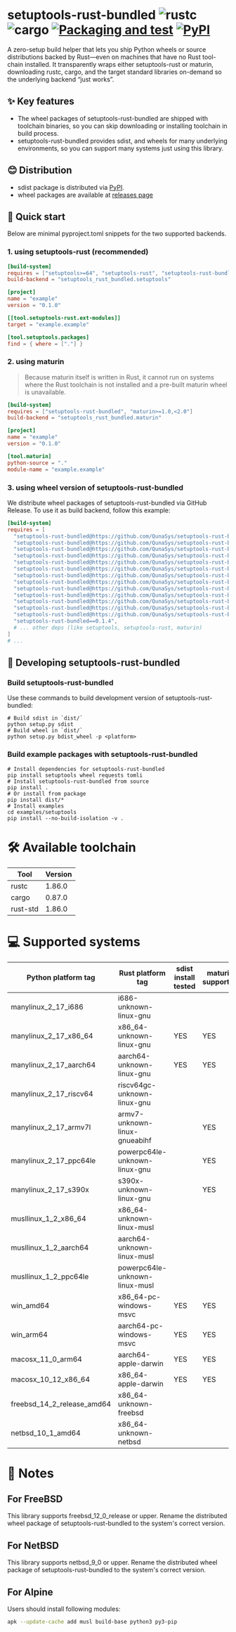 # setuptools-rust-bundled ![rustc] ![cargo] [![Packaging and test]][Packaging and test url] [![PyPI]][PyPI url]

[rustc]: https://img.shields.io/badge/rustc-1.86-green.svg
[cargo]: https://img.shields.io/badge/cargo-0.87-green.svg
[Packaging and test]: https://github.com/QunaSys/setuptools-rust-bundled/actions/workflows/package.yml/badge.svg
[Packaging and test url]: https://github.com/QunaSys/setuptools-rust-bundled/actions/workflows/package.yml
[PyPI]: https://img.shields.io/pypi/pyversions/setuptools-rust-bundled
[PyPI url]: https://pypi.org/project/setuptools-rust-bundled/

A zero-setup build helper that lets you ship Python wheels or source distributions backed by Rust—even on machines that have no Rust tool-chain installed.
It transparently wraps either setuptools-rust or maturin, downloading rustc, cargo, and the target standard libraries on-demand so the underlying backend “just works”.

## ✨ Key features

- The wheel packages of setuptools-rust-bundled are shipped with toolchain binaries, so you can skip downloading or installing toolchain in build process.
- setuptools-rust-bundled provides sdist, and wheels for many underlying environments, so you can support many systems just using this library.


## 😊 Distribution

- sdist package is distributed via [PyPI](https://pypi.org/project/setuptools-rust-bundled/).
- wheel packages are available at [releases page](https://github.com/QunaSys/setuptools-rust-bundled/releases/)

## 🚀 Quick start
Below are minimal pyproject.toml snippets for the two supported backends.

### 1. using setuptools-rust (recommended)

```pyproject.toml
[build-system]
requires = ["setuptools>=64", "setuptools-rust", "setuptools-rust-bundled"]
build-backend = "setuptools_rust_bundled.setuptools"

[project]
name = "example"
version = "0.1.0"

[[tool.setuptools-rust.ext-modules]]
target = "example.example"

[tool.setuptools.packages]
find = { where = ["."] }
```

### 2. using maturin

> Because maturin itself is written in Rust, it cannot run on systems where the Rust toolchain is not installed and a pre-built maturin wheel is unavailable.

```pyproject.toml
[build-system]
requires = ["setuptools-rust-bundled", "maturin>=1.0,<2.0"]
build-backend = "setuptools_rust_bundled.maturin"

[project]
name = "example"
version = "0.1.0"

[tool.maturin]
python-source = "."
module-name = "example.example"
```

### 3. using wheel version of setuptools-rust-bundled

We distribute wheel packages of setuptools-rust-bundled via GitHub Release. To use it as build backend, follow this example:

```pyproject.toml
[build-system]
requires = [
  "setuptools-rust-bundled@https://github.com/QunaSys/setuptools-rust-bundled/releases/download/v0.1.4/setuptools_rust_bundled-0.1.4-py3-none-manylinux_2_17_x86_64.whl ; sys_platform=='linux' and platform_machine=='x86_64'",
  "setuptools-rust-bundled@https://github.com/QunaSys/setuptools-rust-bundled/releases/download/v0.1.4/setuptools_rust_bundled-0.1.4-py3-none-macosx_11_0_arm64.whl ; sys_platform=='darwin' and platform_machine== 'arm64'",
  "setuptools-rust-bundled@https://github.com/QunaSys/setuptools-rust-bundled/releases/download/v0.1.4/setuptools_rust_bundled-0.1.4-py3-none-macosx_10_12_x86_64.whl ; sys_platform=='darwin' and platform_machine== 'x86_64'",
  "setuptools-rust-bundled@https://github.com/QunaSys/setuptools-rust-bundled/releases/download/v0.1.4/setuptools_rust_bundled-0.1.4-py3-none-win_amd64.whl ; sys_platform=='win32' and platform_machine=='AMD64'",
  "setuptools-rust-bundled@https://github.com/QunaSys/setuptools-rust-bundled/releases/download/v0.1.4/setuptools_rust_bundled-0.1.4-py3-none-manylinux_2_17_aarch64.whl ; sys_platform=='linux' and platform_machine=='aarch64'",
  "setuptools-rust-bundled@https://github.com/QunaSys/setuptools-rust-bundled/releases/download/v0.1.4/setuptools_rust_bundled-0.1.4-py3-none-manylinux_2_17_armv7l.whl ; sys_platform=='linux' and platform_machine=='armv7l'",
  "setuptools-rust-bundled@https://github.com/QunaSys/setuptools-rust-bundled/releases/download/v0.1.4/setuptools_rust_bundled-0.1.4-py3-none-manylinux_2_17_i686.whl ; sys_platform=='linux' and platform_machine=='i686'",
  "setuptools-rust-bundled@https://github.com/QunaSys/setuptools-rust-bundled/releases/download/v0.1.4/setuptools_rust_bundled-0.1.4-py3-none-manylinux_2_17_ppc64le.whl ; sys_platform=='linux' and platform_machine=='ppc64le'",
  "setuptools-rust-bundled@https://github.com/QunaSys/setuptools-rust-bundled/releases/download/v0.1.4/setuptools_rust_bundled-0.1.4-py3-none-manylinux_2_17_riscv64.whl ; sys_platform=='linux' and platform_machine=='riscv64'",
  "setuptools-rust-bundled@https://github.com/QunaSys/setuptools-rust-bundled/releases/download/v0.1.4/setuptools_rust_bundled-0.1.4-py3-none-manylinux_2_17_s390x.whl ; sys_platform=='linux' and platform_machine=='s390x'",
  "setuptools-rust-bundled@https://github.com/QunaSys/setuptools-rust-bundled/releases/download/v0.1.4/setuptools_rust_bundled-0.1.4-py3-none-win_arm64.whl ; sys_platform=='win32' and platform_machine=='ARM64'",
  "setuptools-rust-bundled@https://github.com/QunaSys/setuptools-rust-bundled/releases/download/v0.1.4/setuptools_rust_bundled-0.1.4-py3-none-freebsd_14_2_release_amd64.whl ; sys_platform=='freebsd14' and platform_machine=='amd64'",
  "setuptools-rust-bundled@https://github.com/QunaSys/setuptools-rust-bundled/releases/download/v0.1.4/setuptools_rust_bundled-0.1.4-py3-none-netbsd_10_1_amd64.whl ; sys_platform=='netbsd10' and platform_machine=='amd64'",
  "setuptools-rust-bundled==0.1.4",
  # ... other deps (like setuptools, setuptools-rust, maturin)
]
# ...
```

## 📝 Developing setuptools-rust-bundled

### Build setuptools-rust-bundled

Use these commands to build development version of setuptools-rust-bundled:

```shell
# Build sdist in `dist/`
python setup.py sdist
# Build wheel in `dist/`
python setup.py bdist_wheel -p <platform>
```

### Build example packages with setuptools-rust-bundled

```shell
# Install dependencies for setuptools-rust-bundled
pip install setuptools wheel requests tomli
# Install setuptools-rust-bundled from source
pip install .
# Or install from package
pip install dist/*
# Install examples
cd examples/setuptools
pip install --no-build-isolation -v .
```

# 🛠️ Available toolchain

| Tool     | Version |
|----------|----------|
| rustc    | 1.86.0   |
| cargo    | 0.87.0   |
| rust-std    | 1.86.0   |

# 💻 Supported systems

| Python platform tag | Rust platform tag | sdist install tested | maturin supported | setuptools supported |
|------|------|-----|-----|-----|
| manylinux_2_17_i686    | i686-unknown-linux-gnu | | | YES |
| manylinux_2_17_x86_64  | x86_64-unknown-linux-gnu | YES | YES | YES |
| manylinux_2_17_aarch64 | aarch64-unknown-linux-gnu | YES | YES | YES |
| manylinux_2_17_riscv64 | riscv64gc-unknown-linux-gnu | | | YES |
| manylinux_2_17_armv7l  | armv7-unknown-linux-gnueabihf | | YES | YES |
| manylinux_2_17_ppc64le | powerpc64le-unknown-linux-gnu | | YES | YES |
| manylinux_2_17_s390x   | s390x-unknown-linux-gnu | | YES | YES |
| musllinux_1_2_x86_64 | x86_64-unknown-linux-musl | | | YES |
| musllinux_1_2_aarch64 | aarch64-unknown-linux-musl | | | YES |
| musllinux_1_2_ppc64le | powerpc64le-unknown-linux-musl | | | YES |
| win_amd64 | x86_64-pc-windows-msvc | YES | YES | YES |
| win_arm64 | aarch64-pc-windows-msvc | YES | YES | YES |
| macosx_11_0_arm64 | aarch64-apple-darwin | YES | YES | YES |
| macosx_10_12_x86_64 | x86_64-apple-darwin | YES | YES | YES |
| freebsd_14_2_release_amd64 | x86_64-unknown-freebsd | | | YES |
| netbsd_10_1_amd64 | x86_64-unknown-netbsd | | | YES |

# 📒 Notes

## For FreeBSD

This library supports freebsd_12_0_release or upper. Rename the distributed wheel package of setuptools-rust-bundled to the system's correct version.

## For NetBSD

This library supports netbsd_9_0 or upper. Rename the distributed wheel package of setuptools-rust-bundled to the system's correct version.

## For Alpine

Users should install following modules:

```sh
apk --update-cache add musl build-base python3 py3-pip
```
